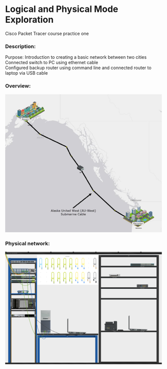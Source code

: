 # Logical and Physical Mode Exploration
Cisco Packet Tracer course practice one <br>


### Description: 
Purpose: Introduction to creating a basic network between two cities <br>
Connected switch to PC using ethernet cable <br>
Configured backup router using command line and connected router to laptop via USB cable  <br>

### Overview:  <br>
![overview](https://github.com/evanlin23/Cisco-Packet-Tracer/blob/2d621fb2b8b0242fafd7383c2ea6bc920c4b7e08/Physical%20and%20Logical%20Mode%20Exploration/images/image2.png?raw=true)

### Physical network:  <br>
![network](https://github.com/evanlin23/Cisco-Packet-Tracer/blob/43081af2c8e1c572ca31baa76d0a9dd1431c78cd/Physical%20and%20Logical%20Mode%20Exploration/Physical%20and%20Logical%20Exploration%20Image.png?raw=true)
